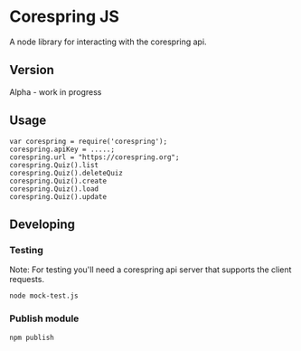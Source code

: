 # Corespring JS
A node library for interacting with the corespring api.

## Version
Alpha - work in progress

## Usage

    var corespring = require('corespring');
    corespring.apiKey = .....;
    corespring.url = "https://corespring.org";
    corespring.Quiz().list
    corespring.Quiz().deleteQuiz
    corespring.Quiz().create
    corespring.Quiz().load
    corespring.Quiz().update

## Developing

### Testing

Note: For testing you'll need a corespring api server that supports the client requests.

    node mock-test.js 

### Publish module

    npm publish

